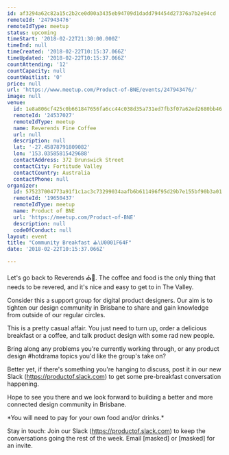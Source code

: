 ```yaml
---
id: af3294a62c82a15c2b2ce0d00a3435eb94709d1dadd794454d27376a7b2e94cd
remoteId: '247943476'
remoteIdType: meetup
status: upcoming
timeStart: '2018-02-22T21:30:00.000Z'
timeEnd: null
timeCreated: '2018-02-22T10:15:37.066Z'
timeUpdated: '2018-02-22T10:15:37.066Z'
countAttending: '12'
countCapacity: null
countWaitlist: '0'
price: null
url: 'https://www.meetup.com/Product-of-BNE/events/247943476/'
image: null
venue:
  id: 1e8a806cf425c0b661847656fa6cc44c038d35a731ed7fb3f07a62ed2680bb46
  remoteId: '24537027'
  remoteIdType: meetup
  name: Reverends Fine Coffee
  url: null
  description: null
  lat: '-27.45878791809082'
  lon: '153.03585815429688'
  contactAddress: 372 Brunswick Street
  contactCity: Fortitude Valley
  contactCountry: Australia
  contactPhone: null
organizer:
  id: 575237004773a91f1c1ac3c73299034aafb6b611496f95d29b7e155bf90b3a01
  remoteId: '19650437'
  remoteIdType: meetup
  name: Product of BNE
  url: 'https://meetup.com/Product-of-BNE'
  description: null
  codeOfConduct: null
layout: event
title: "Community Breakfast ⛪️\U0001F64F"
date: '2018-02-22T10:15:37.066Z'

---
```

<p>Let's go back to Reverends ⛪️🙏. The coffee and food is the only thing that needs to be revered, and it's nice and easy to get to in The Valley.</p> <p>Consider this a support group for digital product designers. Our aim is to tighten our design community in Brisbane to share and gain knowledge from outside of our regular circles.</p> <p>This is a pretty casual affair. You just need to turn up, order a delicious breakfast or a coffee, and talk product design with some rad new people.</p> <p>Bring along any problems you're currently working through, or any product design #hotdrama topics you'd like the group's take on?</p> <p>Better yet, if there's something you're hanging to discuss, post it in our new Slack (<a href="https://productof.slack.com" class="linkified">https://productof.slack.com</a>) to get some pre-breakfast conversation happening.</p> <p>Hope to see you there and we look forward to building a better and more connected design community in Brisbane.</p> <p>*You will need to pay for your own food and/or drinks.*</p> <p>Stay in touch: Join our Slack (<a href="https://productof.slack.com" class="linkified">https://productof.slack.com</a>) to keep the conversations going the rest of the week. Email [masked] or [masked] for an invite.</p>
